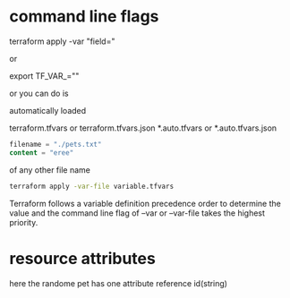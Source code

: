 # command line flags
terraform apply -var "field=<value>"

or

export TF_VAR_<field>=""

or you can do is

automatically loaded

terraform.tfvars or terraform.tfvars.json
*.auto.tfvars or *.auto.tfvars.json


```tfvars
filename = "./pets.txt"
content = "eree"
```

of any other file name
```bash
terraform apply -var-file variable.tfvars
```

Terraform follows a variable definition precedence order to determine the value and the command line flag of –var or –var-file takes the highest priority.

# resource attributes

here the randome pet has one attribute reference id(string)


